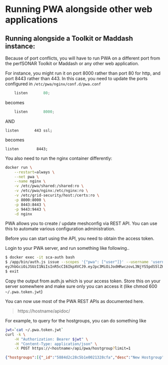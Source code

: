 # Running PWA alongside other web applications

## Running alongside a Toolkit or Maddash instance:

Because of port conflicts, you will have to run PWA on a different port from the perfSONAR Toolkit or Maddash or any other web application.

For instance, you might run it on port 8000 rather than port 80 for http, and port 8443 rather than 443. In this case, you need to update the ports configured in `/etc/pwa/nginx/conf.d/pwa.conf`


```javascript
    listen       80;
```

becomes


```javascript
    listen       8000;
```

AND


``listen       443 ssl;``

becomes

``listen        8443;``

You also need to run the nginx container differently:

```bash
docker run \
    --restart=always \
    --net pwa \
    --name nginx \
    -v /etc/pwa/shared:/shared:ro \
    -v /etc/pwa/nginx:/etc/nginx:ro \
    -v /etc/grid-security/host:/certs:ro \
    -p 8000:8000 \
    -p 8443:8443 \
    -p 9443:9443 \
    -d nginx
```

PWA allows you to create / update meshconfig via REST API. You can use this to automate various configuration administration.

Before you can start using the API, you need to obtain the access token. 

Login to your PWA server, and run something like following..

```bash
$ docker exec -it sca-auth bash
$ /app/bin/auth.js issue --scopes '{"pwa": ["user"]}' --username 'username' 
eyJhbGciOiJSUzI1NiIsInR5cCI6IkpXVCJ9.eyJpc3MiOiJodHRwczovL3NjYS5pdS5lZHUvYXV0aCIsImlhdCI6MTQ4NzYyNzE2OS45NjMsInNjb3BlcyI6eyJtY2EiOlsidXNlciJdfSwic3ViIjowfQ.hmKr5GAhabMwSltdyq21__-JSGFXFyhxLB7HxhucXLMOslqVo2yOx4qZoLprBDKcCFnKQ7fQNY0fI9coi9ix40clci--p5iSD-w4gzXaxRm2wvldUDQeA...
$ exit
```

Copy the output from auth.js which is your access token. Store this on your server somewhere and make sure only you can access it (like chmod 600 `~/.pwa.token.jwt`)

You can now use most of the PWA REST APIs as documented here.
> https://hostname/apidoc/

For example, to query for the hostgroups, you can do something like

```bash
jwt=`cat ~/.pwa.token.jwt`
curl -k \
    -H "Authorization: Bearer $jwt" \
    -H "Content-Type: application/json" \
    -X POST https://<hostname>/api/pwa/hostgroup?limit=1
```

```json
{"hostgroups":[{"_id":"5884d2c28c5b1e0021328cfa","desc":"New Hostgroup","host_filter":"return false; //select none","name":"Test Bandwidth Group","service_type":"bwctl","update_date":"2017-01-31T01:29:02.949Z","create_date":"2017-01-22T15:41:54.031Z","admins":["1","2","4"],"hosts":["588544c662b49f61a8cd84ab","5886871bd4d83100216d158a","58868aa2d4d83100216d15b3","58869eea4208e70020963856","58868945d4d83100216d159a","5886895ed4d83100216d159e","5886897cd4d83100216d15a2","58868996d4d83100216d15a5","588689afd4d83100216d15a8"],"type":"static","__v":8,"_canedit":false}],"count":11}
```

